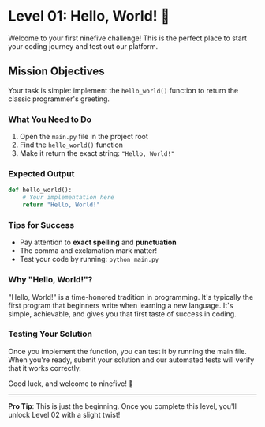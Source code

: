 # Level 01: Hello, World! 👋

Welcome to your first ninefive challenge! This is the perfect place to start your coding journey and test out our platform.

## Mission Objectives

Your task is simple: implement the `hello_world()` function to return the classic programmer's greeting.

### What You Need to Do

1. Open the `main.py` file in the project root
2. Find the `hello_world()` function
3. Make it return the exact string: `"Hello, World!"`

### Expected Output

```python
def hello_world():
    # Your implementation here
    return "Hello, World!"
```

### Tips for Success

- Pay attention to **exact spelling** and **punctuation**
- The comma and exclamation mark matter!
- Test your code by running: `python main.py`

### Why "Hello, World!"?

"Hello, World!" is a time-honored tradition in programming. It's typically the first program that beginners write when learning a new language. It's simple, achievable, and gives you that first taste of success in coding.

### Testing Your Solution

Once you implement the function, you can test it by running the main file. When you're ready, submit your solution and our automated tests will verify that it works correctly.

Good luck, and welcome to ninefive! 🚀

---

**Pro Tip**: This is just the beginning. Once you complete this level, you'll unlock Level 02 with a slight twist! 